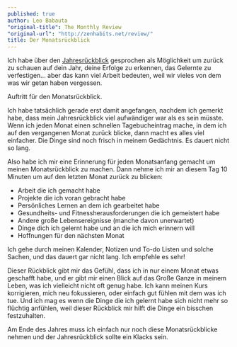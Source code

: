 ```yaml
---
published: true
author: Leo Babauta
"original-title": The Monthly Review
"original-url": "http://zenhabits.net/review/"
title: Der Monatsrückblick
---
```


Ich habe über den [Jahresrückblick](http://zen-habits.github.io/jahresende) gesprochen als Möglichkeit um zurück zu schauen auf dein Jahr, deine Erfolge zu erkennen, das Gelernte zu verfestigen... aber das kann viel Arbeit bedeuten, weil wir vieles von dem was wir getan haben vergessen.

Auftritt für den Monatsrückblick.

Ich habe tatsächlich gerade erst damit angefangen, nachdem ich gemerkt habe, dass mein Jahresrückblick viel aufwändiger war als es sein müsste. Wenn ich jeden Monat einen schnellen Tagebucheintrag mache, in dem ich auf den vergangenen Monat zurück blicke, dann macht es alles viel einfacher. Die Dinge sind noch frisch in meinem Gedächtnis. Es dauert nicht so lang.

Also habe ich mir eine Erinnerung für jeden Monatsanfang gemacht um meinen Monatsrückblick zu machen. Dann nehme ich mir an diesem Tag 10 Minuten um auf den letzten Monat zurück zu blicken:

- Arbeit die ich gemacht habe
- Projekte die ich voran gebracht habe
- Persönliches Lernen an dem ich gearbeitet habe
- Gesundheits- und Fitnessherausforderungen die ich gemeistert habe
- Andere große Lebensereignisse (manche davon unerwartet)
- Dinge dich ich gelernt habe und an die ich mich erinnern will
- Hoffnungen für den nächsten Monat

Ich gehe durch meinen Kalender, Notizen und To-do Listen und solche Sachen, und das dauert gar nicht lang. Ich empfehle es sehr!

Dieser Rückblick gibt mir das Gefühl, dass ich in nur einem Monat etwas geschafft habe, und er gibt mir einen Blick auf das Große Ganze in meinem Leben, was ich vielleicht nicht oft genug habe. Ich kann meinen Kurs korrigieren, mich neu fokussieren, oder einfach gut fühlen mit dem was ich tue. Und ich mag es wenn die Dinge die ich gelernt habe sich nicht mehr so flüchtig anfühlen, weil dieser Rückblick mir hilft die Dinge ein bisschen festzuhalten.

Am Ende des Jahres muss ich einfach nur noch diese Monatsrückblicke nehmen und der Jahresrückblick sollte ein Klacks sein.